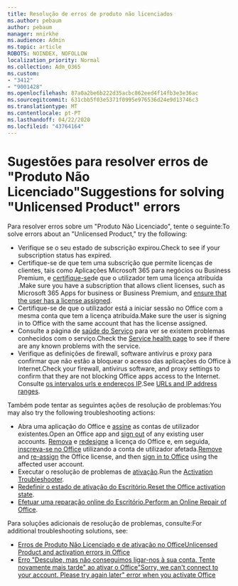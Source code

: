 ```yaml
---
title: Resolução de erros de produto não licenciados
ms.author: pebaum
author: pebaum
manager: mnirkhe
ms.audience: Admin
ms.topic: article
ROBOTS: NOINDEX, NOFOLLOW
localization_priority: Normal
ms.collection: Adm_O365
ms.custom:
- "3412"
- "9001428"
ms.openlocfilehash: 87a0a2be6b222d35acbc862eed4f14fb3e3e36ac
ms.sourcegitcommit: 631cbb5f03e5371f0995e976536d24e9d13746c3
ms.translationtype: MT
ms.contentlocale: pt-PT
ms.lasthandoff: 04/22/2020
ms.locfileid: "43764164"
---
```

# <a name="suggestions-for-solving-unlicensed-product-errors"></a><span data-ttu-id="42d97-102">Sugestões para resolver erros de "Produto Não Licenciado"</span><span class="sxs-lookup"><span data-stu-id="42d97-102">Suggestions for solving "Unlicensed Product" errors</span></span>

<span data-ttu-id="42d97-103">Para resolver erros sobre um "Produto Não Licenciado", tente o seguinte:</span><span class="sxs-lookup"><span data-stu-id="42d97-103">To solve errors about an "Unlicensed Product," try the following:</span></span>

- <span data-ttu-id="42d97-104">Verifique se o seu estado de subscrição expirou.</span><span class="sxs-lookup"><span data-stu-id="42d97-104">Check to see if your subscription status has expired.</span></span>
- <span data-ttu-id="42d97-105">Certifique-se de que tem uma subscrição que permite licenças de clientes, tais como Aplicações Microsoft 365 para negócios ou Business Premium, e [certifique-se](https://docs.microsoft.com/office365/admin/subscriptions-and-billing/assign-licenses-to-users)de que o utilizador tem uma licença atribuída .</span><span class="sxs-lookup"><span data-stu-id="42d97-105">Make sure you have a subscription that allows client licenses, such as Microsoft 365 Apps for business or Business Premium, and [ensure that the user has a license assigned](https://docs.microsoft.com/office365/admin/subscriptions-and-billing/assign-licenses-to-users).</span></span> 
- <span data-ttu-id="42d97-106">Certifique-se de que o utilizador está a iniciar sessão no Office com a mesma conta que tem a licença atribuída.</span><span class="sxs-lookup"><span data-stu-id="42d97-106">Make sure the user is signing in to Office with the same account that has the license assigned.</span></span>
- <span data-ttu-id="42d97-107">Consulte a página de [saúde do Serviço](https://docs.microsoft.com/office365/enterprise/view-service-health) para ver se existem problemas conhecidos com o serviço.</span><span class="sxs-lookup"><span data-stu-id="42d97-107">Check the [Service health page](https://docs.microsoft.com/office365/enterprise/view-service-health) to see if there are any known problems with the service.</span></span>
- <span data-ttu-id="42d97-108">Verifique as definições de firewall, software antivírus e proxy para confirmar que não estão a bloquear o acesso das aplicações do Office à Internet.</span><span class="sxs-lookup"><span data-stu-id="42d97-108">Check your firewall, antivirus software, and proxy settings to confirm that they are not blocking Office apps access to the Internet.</span></span> <span data-ttu-id="42d97-109">Consulte [os intervalos urls e endereços IP](https://docs.microsoft.com/office365/enterprise/urls-and-ip-address-ranges).</span><span class="sxs-lookup"><span data-stu-id="42d97-109">See [URLs and IP address ranges](https://docs.microsoft.com/office365/enterprise/urls-and-ip-address-ranges).</span></span>

<span data-ttu-id="42d97-110">Também pode tentar as seguintes ações de resolução de problemas:</span><span class="sxs-lookup"><span data-stu-id="42d97-110">You may also try the following troubleshooting actions:</span></span> 

- <span data-ttu-id="42d97-111">Abra uma aplicação do Office e [assine](https://support.office.com/article/5a20dc11-47e9-4b6f-945d-478cb6d92071) as contas de utilizador existentes.</span><span class="sxs-lookup"><span data-stu-id="42d97-111">Open an Office app and [sign out](https://support.office.com/article/5a20dc11-47e9-4b6f-945d-478cb6d92071) of any existing user accounts.</span></span> <span data-ttu-id="42d97-112">[Remova](https://docs.microsoft.com/office365/admin/manage/remove-licenses-from-users) e [redesigne](https://docs.microsoft.com/office365/admin/manage/assign-licenses-to-users) a licença do Office e, em seguida, [inscreva-se no Office](https://support.office.com/article/628ea040-f265-49de-b986-be09c3ebf8a9) utilizando a conta de utilizador afetada.</span><span class="sxs-lookup"><span data-stu-id="42d97-112">[Remove](https://docs.microsoft.com/office365/admin/manage/remove-licenses-from-users) and [re-assign](https://docs.microsoft.com/office365/admin/manage/assign-licenses-to-users) the Office license, and then [sign in to Office](https://support.office.com/article/628ea040-f265-49de-b986-be09c3ebf8a9) using the affected user account.</span></span>
- <span data-ttu-id="42d97-113">Executar o resolução de problemas de [ativação](https://aka.ms/SARA-OfficeActivation-Alchemy).</span><span class="sxs-lookup"><span data-stu-id="42d97-113">Run the [Activation Troubleshooter](https://aka.ms/SARA-OfficeActivation-Alchemy).</span></span>
- <span data-ttu-id="42d97-114">[Redefinir o estado de ativação do Escritório.](https://docs.microsoft.com/office365/troubleshoot/activation/reset-office-365-proplus-activation-state)</span><span class="sxs-lookup"><span data-stu-id="42d97-114">[Reset the Office activation state](https://docs.microsoft.com/office365/troubleshoot/activation/reset-office-365-proplus-activation-state).</span></span> 
- <span data-ttu-id="42d97-115">[Efetuar uma reparação online do Escritório.](https://support.office.com/Article/7821d4b6-7c1d-4205-aa0e-a6b40c5bb88b)</span><span class="sxs-lookup"><span data-stu-id="42d97-115">[Perform an Online Repair of Office](https://support.office.com/Article/7821d4b6-7c1d-4205-aa0e-a6b40c5bb88b).</span></span>

<span data-ttu-id="42d97-116">Para soluções adicionais de resolução de problemas, consulte:</span><span class="sxs-lookup"><span data-stu-id="42d97-116">For additional troubleshooting solutions, see:</span></span> 

- [<span data-ttu-id="42d97-117">Erros de Produto Não Licenciado e de ativação no Office</span><span class="sxs-lookup"><span data-stu-id="42d97-117">Unlicensed Product and activation errors in Office</span></span>](https://support.office.com/Article/0d23d3c0-c19c-4b2f-9845-5344fedc4380)
- [<span data-ttu-id="42d97-118">Erro "Desculpe, mas não conseguimos ligar-nos à sua conta. Tente novamente mais tarde" ao ativar o Office</span><span class="sxs-lookup"><span data-stu-id="42d97-118">"Sorry, we can't connect to your account. Please try again later" error when you activate Office</span></span>](https://docs.microsoft.com/office/troubleshoot/activation-installation/issue-when-activate-office-from-office-365)